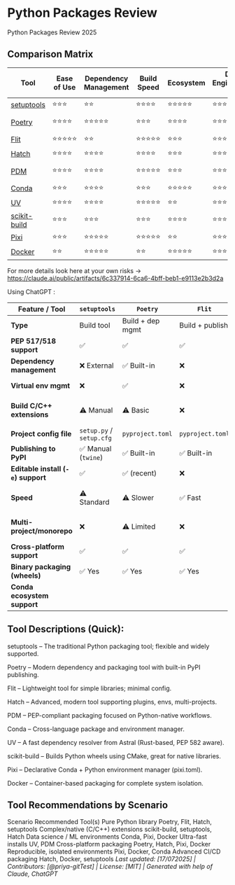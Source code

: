 # Python Packages Review
Python Packages Review 2025

## Comparison Matrix

| Tool | Ease of Use | Dependency Management | Build Speed | Ecosystem | Data Engineering Fit | Relevant in 2025 | GIT Repo |
|------|-------------|----------------------|-------------|-----------|---------------------|---------------------|---------------------|
| [setuptools](https://setuptools.pypa.io/en/latest/userguide/quickstart.html) | ⭐⭐⭐ | ⭐⭐ | ⭐⭐⭐⭐ | ⭐⭐⭐⭐⭐ | ⭐⭐⭐ | |https://github.com/pypa/setuptools |
| [Poetry](https://python-poetry.org/) | ⭐⭐⭐⭐ | ⭐⭐⭐⭐⭐ | ⭐⭐⭐ | ⭐⭐⭐⭐ | ⭐⭐⭐⭐⭐ | Yes |https://github.com/python-poetry/poetry |
| [Flit](https://flit.pypa.io/en/stable/) | ⭐⭐⭐⭐⭐ | ⭐⭐ | ⭐⭐⭐⭐⭐ | ⭐⭐⭐ | ⭐⭐⭐ ||https://github.com/pypa/flit |
| [Hatch](https://hatch.pypa.io/latest/) | ⭐⭐⭐⭐ | ⭐⭐⭐⭐ | ⭐⭐⭐⭐ | ⭐⭐⭐ | ⭐⭐⭐⭐ | Yes |https://github.com/pypa/hatch |
| [PDM](https://pdm-project.org/en/latest/) | ⭐⭐⭐⭐ | ⭐⭐⭐⭐ | ⭐⭐⭐⭐⭐ | ⭐⭐⭐ | ⭐⭐⭐⭐ ||https://github.com/pdm-project/pdm |
| [Conda](https://docs.conda.io/projects/conda/en/latest/user-guide/getting-started.html#managing-python) | ⭐⭐⭐ | ⭐⭐⭐⭐ | ⭐⭐⭐ | ⭐⭐⭐⭐⭐ |⭐⭐⭐⭐⭐ | Yes |https://github.com/conda/conda |
| [UV](https://docs.astral.sh/uv/guides/install-python/) | ⭐⭐⭐⭐ | ⭐⭐⭐⭐ | ⭐⭐⭐⭐⭐ | ⭐⭐ | ⭐⭐⭐⭐⭐ | Yes |https://github.com/astral-sh/uv |
| [scikit-build](https://pypi.org/project/scikit-build/) | ⭐⭐⭐ | ⭐⭐⭐ | ⭐⭐⭐ | ⭐⭐⭐⭐ | ⭐⭐⭐⭐⭐ | |https://github.com/scikit-build/scikit-build |
| [Pixi](https://pixi.sh/latest/) | ⭐⭐⭐ | ⭐⭐⭐⭐⭐ | ⭐⭐⭐⭐⭐ | ⭐⭐ | ⭐⭐⭐⭐⭐ | Yes | https://github.com/prefix-dev/pixi/ |
| [Docker](https://www.docker.com/blog/how-to-dockerize-your-python-applications/) | ⭐⭐ | ⭐⭐⭐⭐⭐ | ⭐⭐ | ⭐⭐⭐⭐⭐ | ⭐⭐⭐⭐⭐ | Yes |

For more details look here at your own risks -> https://claude.ai/public/artifacts/6c337914-6ca6-4bff-beb1-e9113e2b3d2a

Using ChatGPT : 

| Feature / Tool                     | `setuptools` | `Poetry` | `Flit` | `Hatch` | `PDM` | `Conda` | `UV` | `scikit-build` | `Pixi` | `Docker` |
|------------------------------------|--------------|----------|--------|---------|--------|---------|------|----------------|--------|----------|
| **Type**                           | Build tool   | Build + dep mgmt | Build + publish | Build + dep/env mgmt | Build + dep mgmt | Env + dep mgmt | Dep manager | Build tool (C/C++) | Env + runner | Container system |
| **PEP 517/518 support**            | ✅           | ✅       | ✅     | ✅      | ✅     | ❌               | ✅   | ✅             | ✅     | ❌        |
| **Dependency management**          | ❌ External  | ✅ Built-in | ❌    | ✅     | ✅     | ✅ via `conda`   | ✅ Ultra-fast | ❌      | ✅     | ✅ via `pip` |
| **Virtual env mgmt**              | ❌           | ✅       | ❌     | ✅      | ✅     | ✅               | ✅    | ❌              | ✅     | ✅ OS-level |
| **Build C/C++ extensions**         | ⚠️ Manual     | ⚠️ Basic | ❌     | ✅ via plugin | ✅ via plugin | ✅ via `conda-forge` | ✅ Fast | ✅ Best for native libs | ⚠️ Planned | ✅ Full system access |
| **Project config file**            | `setup.py` / `setup.cfg` | `pyproject.toml` | `pyproject.toml` | `pyproject.toml` | `pyproject.toml` | `environment.yml` | `pyproject.toml` | `pyproject.toml` + CMake | `pixi.toml` | `Dockerfile` |
| **Publishing to PyPI**             | ✅ Manual (`twine`) | ✅ Built-in | ✅ Built-in | ✅ Built-in | ✅ Built-in | ❌               | ❌ | ✅ via CMake + PyPI | ❌ | ❌        |
| **Editable install (`-e`) support**| ✅           | ✅ (recent) | ❌    | ✅      | ✅     | ❌               | ✅    | ✅              | ❌     | ⚠️ Via mounts |
| **Speed**                          | ⚠️ Standard  | ⚠️ Slower | ✅ Fast | ✅      | ✅     | ⚠️ Medium         | ✅ Ultra-fast | ⚠️ Compile-time | ✅ Fast | ⚠️ Depends on image |
| **Multi-project/monorepo**         | ❌           | ⚠️ Limited | ❌     | ✅ Excellent | ✅ Basic | ✅              | ✅   | ⚠️ Manual       | ✅ Built-in | ✅ via Docker Compose |
| **Cross-platform support**         | ✅           | ✅       | ✅     | ✅      | ✅     | ✅               | ✅    | ✅              | ✅     | ✅         |
| **Binary packaging (wheels)**      | ✅ Yes       | ✅ Yes   | ✅ Yes | ✅ Yes  | ✅ Yes | ❌               | ✅   | ✅              | ❌     | ⚠️ Manual |
| **Conda ecosystem support**

## Tool Descriptions (Quick):
setuptools – The traditional Python packaging tool; flexible and widely supported.

Poetry – Modern dependency and packaging tool with built-in PyPI publishing.

Flit – Lightweight tool for simple libraries; minimal config.

Hatch – Advanced, modern tool supporting plugins, envs, multi-projects.

PDM – PEP-compliant packaging focused on Python-native workflows.

Conda – Cross-language package and environment manager.

UV – A fast dependency resolver from Astral (Rust-based, PEP 582 aware).

scikit-build – Builds Python wheels using CMake, great for native libraries.

Pixi – Declarative Conda + Python environment manager (pixi.toml).

Docker – Container-based packaging for complete system isolation.

## Tool Recommendations by Scenario
Scenario	Recommended Tool(s)
Pure Python library	Poetry, Flit, Hatch, setuptools
Complex/native (C/C++) extensions	scikit-build, setuptools, Hatch
Data science / ML environments	Conda, Pixi, Docker
Ultra-fast installs	UV, PDM
Cross-platform packaging	Poetry, Hatch, Pixi, Docker
Reproducible, isolated environments	Pixi, Docker, Conda
Advanced CI/CD packaging	Hatch, Docker, setuptools
*Last updated: [17/072025] | Contributors: [@priya-gitTest] | License: [MIT]  | Generated with help of Claude, ChatGPT*
